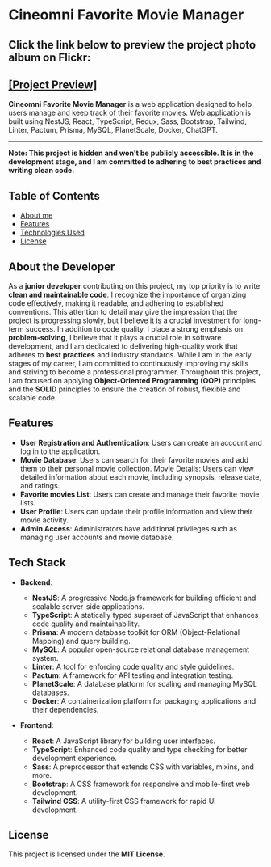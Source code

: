 
# Cineomni Favorite Movie Manager

## **Click the link below to preview the project photo album on Flickr:**
## [[Project Preview]](https://www.flickr.com/photos/197900283@N05/albums/72177720308427761)

**Cineomni Favorite Movie Manager** is a web application designed to help users manage and keep track of their favorite movies. Web application is built using NestJS, React, TypeScript, Redux, Sass, Bootstrap, Tailwind, Linter, Pactum, Prisma, MySQL, PlanetScale, Docker, ChatGPT. 
***
**Note: This project is hidden and won't be publicly accessible. It is in the development stage, and I am committed to adhering to best practices and writing clean code.**

## Table of Contents

- [About me](#about-the-developer)
- [Features](#features)
- [Technologies Used](#tech-stack)
- [License](#license)

## About the Developer

As a **junior developer** contributing on this project, my top priority is to write **clean and maintainable code**.  I recognize the importance of organizing code effectively, making it readable, and adhering to established conventions. This attention to detail may give the impression that the project is progressing slowly, but I believe it is a crucial investment for long-term success. In addition to code quality, I place a strong emphasis on **problem-solving**, I believe that it plays a crucial role in software development, and I am dedicated to delivering high-quality work that adheres to **best practices** and industry standards. While I am in the early stages of my career, I am committed to continuously improving my skills and striving to become a professional programmer. Throughout this project, I am focused on applying **Object-Oriented Programming (OOP)** principles and the **SOLID** principles to ensure the creation of robust, flexible and scalable code.

## Features

- **User Registration and Authentication**: Users can create an account and log in to the application.
- **Movie Database**: Users can search for their favorite movies and add them to their personal movie collection.
Movie Details: Users can view detailed information about each movie, including synopsis, release date, and ratings.
- **Favorite movies List**: Users can create and manage their favorite movie lists.
- **User Profile**: Users can update their profile information and view their movie activity.
- **Admin Access**: Administrators have additional privileges such as managing user accounts and movie database.

## Tech Stack

- **Backend**:

    - **NestJS**: A progressive Node.js framework for building efficient and scalable server-side applications.
    - **TypeScript**: A statically typed superset of JavaScript that enhances code quality and maintainability.
    - **Prisma**: A modern database toolkit for ORM (Object-Relational Mapping) and query building.
    - **MySQL**: A popular open-source relational database management system.
    - **Linter**: A tool for enforcing code quality and style guidelines.
    - **Pactum**: A framework for API testing and integration testing.
    - **PlanetScale**: A database platform for scaling and managing MySQL databases.
    - **Docker**: A containerization platform for packaging applications and their dependencies.
- **Frontend**:
    - **React**: A JavaScript library for building user interfaces.
    - **TypeScript**: Enhanced code quality and type checking for better development experience.
    - **Sass**: A preprocessor that extends CSS with variables, mixins, and more.
    - **Bootstrap**: A CSS framework for responsive and mobile-first web development.
    - **Tailwind CSS**: A utility-first CSS framework for rapid UI development.

## License

This project is licensed under the **MIT License**.

